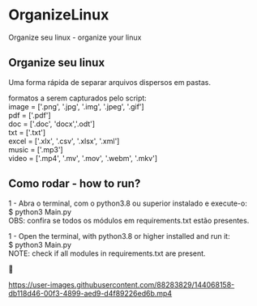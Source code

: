 # OrganizeLinux
Organize seu linux - organize your linux



## Organize seu linux 
Uma forma rápida de separar arquivos dispersos em pastas.


formatos a serem capturados pelo script:<br>
    image = ['.png', '.jpg', '.img', '.jpeg', '.gif']<br>
    pdf = ['.pdf']<br>
    doc = ['.doc', 'docx','.odt']<br>
    txt = ['.txt']<br>
    excel = ['.xlx', '.csv', '.xlsx', '.xml']<br>
    music = ['.mp3']<br>
    video = ['.mp4', '.mv', '.mov', '.webm', '.mkv']<br>

## Como rodar - how to run?

1 - Abra o terminal, com o python3.8 ou superior instalado e execute-o:<br>
$ python3 Main.py<br>
OBS: confira se todos os módulos em requirements.txt estão presentes.

1 - Open the terminal, with python3.8 or higher installed and run it: <br>
$ python3 Main.py<br>
NOTE: check if all modules in requirements.txt are present.

💙


https://user-images.githubusercontent.com/88283829/144068158-db118d46-00f3-4899-aed9-d4f89226ed6b.mp4

